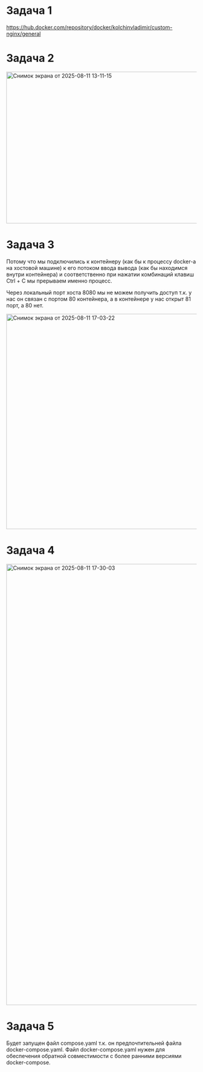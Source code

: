 # Задача 1

https://hub.docker.com/repository/docker/kolchinvladimir/custom-nginx/general

# Задача 2

<img width="1588" height="401" alt="Снимок экрана от 2025-08-11 13-11-15" src="https://github.com/user-attachments/assets/1d7636ea-29b6-4417-be87-17f77ae4e741" />

# Задача 3

Потому что мы подключились к контейнеру (как бы к процессу docker-а на хостовой машине) к его потоком ввода вывода (как бы находимся внутри контейнера) и соответственно при нажатии комбинаций клавиш Ctrl + C мы прерываем именно процесс.

Через локальный порт хоста 8080 мы не можем получить доступ т.к. у нас он связан с портом 80 контейнера, а в контейнере у нас открыт 81 порт, а 80 нет.

<img width="1246" height="569" alt="Снимок экрана от 2025-08-11 17-03-22" src="https://github.com/user-attachments/assets/80364e58-b37b-4efc-ac4b-aef76a8581e0" />

# Задача 4

<img width="1035" height="1166" alt="Снимок экрана от 2025-08-11 17-30-03" src="https://github.com/user-attachments/assets/eeebd073-5475-4a43-93c0-d25354c67c60" />

# Задача 5

Будет запущен файл compose.yaml т.к. он предпочтительней файла docker-compose.yaml.  Файл docker-compose.yaml нужен для обеспечения обратной совместимости с более ранними версиями docker-compose.

